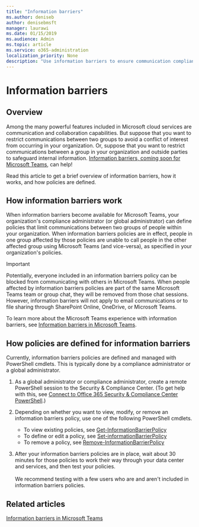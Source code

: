 ```yaml
---
title: "Information barriers"
ms.author: deniseb
author: denisebmsft
manager: laurawi
ms.date: 01/15/2019
ms.audience: Admin
ms.topic: article
ms.service: o365-administration
localization_priority: None
description: "Use information barriers to ensure communication compliance within your organization."
---
```


# Information barriers

## Overview

Among the many powerful features included in Microsoft cloud services are communication and collaboration capabilities. But suppose that you want to restrict communications between two groups to avoid a conflict of interest from occurring in your organization. Or, suppose that you want to restrict communications between a group in your organization and outside parties to safeguard internal information. [Information barriers, coming soon for Microsoft Teams](https://docs.microsoft.com/MicrosoftTeams/information-barriers-in-teams), can help! 

Read this article to get a brief overview of information barriers, how it works, and how policies are defined.

## How information barriers work

When information barriers become available for Microsoft Teams, your organization's compliance administrator (or global administrator) can define policies that limit communications between two groups of people within your organization. When information barriers policies are in effect, people in one group affected by those policies are unable to call people in the other affected group using Microsoft Teams (and vice-versa), as specified in your organization's policies.  

> [!IMPORTANT]
> Potentially, everyone included in an information barriers policy can be blocked from communicating with others in Microsoft Teams. When people affected by information barriers policies are part of the same Microsoft Teams team or group chat, they will be removed from those chat sessions. However, information barriers will not apply to email communications or to file sharing through SharePoint Online, OneDrive, or Microsoft Teams. 

To learn more about the Microsoft Teams experience with information barriers, see [Information barriers in Microsoft Teams](https://docs.microsoft.com/MicrosoftTeams/information-barriers-in-teams).

## How policies are defined for information barriers

Currently, information barriers policies are defined and managed with PowerShell cmdlets. This is typically done by a compliance administrator or a global administrator.

1. As a global administrator or compliance administrator, create a remote PowerShell session to the Security & Compliance Center. (To get help with this, see [Connect to Office 365 Security & Compliance Center PowerShell](https://docs.microsoft.com/powershell/exchange/office-365-scc/connect-to-scc-powershell).)

2. Depending on whether you want to view, modify, or remove an information barriers policy, use one of the following PowerShell cmdlets.
    - To view existing policies, see  [Get-InformationBarrierPolicy](https://github.com/MicrosoftDocs/office-docs-powershell/blob/InfoBarrier-chrisda/exchange/exchange-ps/exchange/policy-and-compliance/Get-InformationBarrierPolicy.md)
    - To define or edit a policy, see  [Set-informationBarrierPolicy](https://github.com/MicrosoftDocs/office-docs-powershell/blob/InfoBarrier-chrisda/exchange/exchange-ps/exchange/policy-and-compliance/Set-InformationBarrierPolicy.md)
    - To remove a policy, see [Remove-InformationBarrierPolicy](https://github.com/MicrosoftDocs/office-docs-powershell/blob/InfoBarrier-chrisda/exchange/exchange-ps/exchange/policy-and-compliance/Remove-InformationBarrierPolicy.md)

3. After your information barriers policies are in place, wait about 30 minutes for those policies to work their way through your data center and services, and then test your policies.<br><br>We recommend testing with a few users who are and aren't included in information barriers policies.



## Related articles

[Information barriers in Microsoft Teams](https://docs.microsoft.com/MicrosoftTeams/information-barriers-in-teams)
